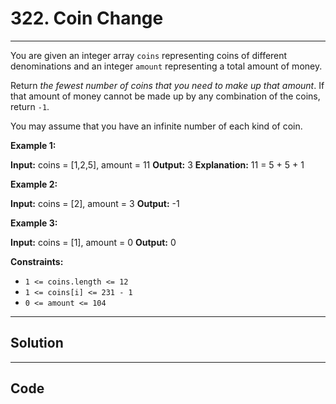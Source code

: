 # 322. Coin Change

---

You are given an integer array `coins` representing coins of different denominations and an integer `amount` representing a total amount of money.

Return _the fewest number of coins that you need to make up that amount_. If that amount of money cannot be made up by any combination of the coins, return `-1`.

You may assume that you have an infinite number of each kind of coin.

 

**Example 1:**


**Input:** coins = [1,2,5], amount = 11
**Output:** 3
**Explanation:** 11 = 5 + 5 + 1


**Example 2:**


**Input:** coins = [2], amount = 3
**Output:** -1


**Example 3:**


**Input:** coins = [1], amount = 0
**Output:** 0


 

**Constraints:**

  * `1 <= coins.length <= 12`
  * `1 <= coins[i] <= 231 - 1`
  * `0 <= amount <= 104`

---

## Solution



---

## Code
```python


```